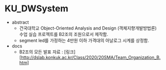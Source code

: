 # KU_DWSystem

- abstract
  - 건국대학교 Object-Oriented Analysis and Design (객체지향개발방법론) 수업 실습 프로젝트를 B2조의 조원으로서 제작함.
  - segment led를 가정하는 4만원 이하 가격대의 아날로그 시계를 상정함.
- docs
  - B2조의 모든 발표 자료 : [링크][http://dslab.konkuk.ac.kr/Class/2020/20SMA/Team_Organization_B.htm]


